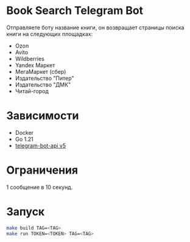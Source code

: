 # Book Search Telegram Bot
Отправляете боту название книги, он возвращает страницы поиска книги на следующих площадках:
- Ozon
- Avito
- Wildberries
- Yandex Маркет
- МегаМаркет (сбер)
- Издательство "Питер"
- Издательство "ДМК"
- Читай-город

# Зависимости
- Docker
- Go 1.21
- [telegram-bot-api v5](https://github.com/go-telegram-bot-api/telegram-bot-api)

# Ограничения
1 сообщение в 10 секунд.

# Запуск
```zsh
make build TAG=<TAG>
make run TOKEN=<TOKEN> TAG=<TAG>
```
